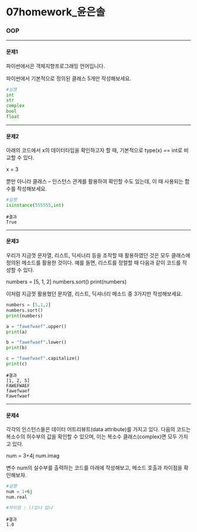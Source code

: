 # 07homework_윤은솔

### OOP

------

#### 문제1

파이썬에서은 객체지향프로그래밍 언어입니다.

파이썬에서 기본적으로 정의된 클래스 5개만 작성해보세요.

```python
#실행
int
str
complex
bool
float
```

---

#### 문제2

아래의 코드에서 x의 데이터타입을 확인하고자 할 때, 기본적으로 type(x) == int로 비교할 수 있다.

x = 3

뿐만 아니라 클래스 – 인스턴스 관계를 활용하여 확인할 수도 있는데, 이 때 사용되는 함수를 작성해보세요.

```python
#실행
isinstance(555555,int)
```

```
#결과
True
```

---

#### 문제3

우리가 지금껏 문자열, 리스트, 딕셔너리 등을 조작할 때 활용하였던 것은 모두 클래스에 정의된 메소드를
활용한 것이다. 예를 들면, 리스트를 정렬할 때 다음과 같이 코드를 작성할 수 있다.

numbers = [5, 1, 2]
numbers.sort()
print(numbers)

이처럼 지금껏 활용했던 문자열, 리스트, 딕셔너리 메소드 중 3가지만 작성해보세요.

```python
numbers = [5,1,2]
numbers.sort()
print(numbers)

a = "fawefwaef".upper()
print(a)

b = "fawefwaef".lower()
print(b)

c = "fawefwaef".capitalize()
print(c)
```

```
#결과
[1, 2, 5]
FAWEFWAEF
fawefwaef
Fawefwaef
```

----

#### 문제4

각각의 인스턴스들은 데이터 어트리뷰트(data attribute)를 가지고 있다. 다음의 코드는 복소수의 허수부의
값을 확인할 수 있으며, 이는 복소수 클래스(complex)면 모두 가지고 있다.

num = 3+4j
num.imag

변수 num의 실수부를 출력하는 코드를 아래에 작성해보고, 메소드 호출과 차이점을 확인해보자.

```python
#실행
num = 1+6j
num.real

#차이점 : ()있냐 없냐
```

```
#결과
1.0
```



